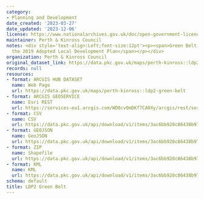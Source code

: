 ```yaml
---
category:
- Planning and Development
date_created: '2023-03-27'
date_updated: '2023-12-06'
license: https://www.nationalarchives.gov.uk/doc/open-government-licence/version/3/
maintainer: Perth & Kinross Council
notes: <div style='text-align:Left;font-size:12pt'><p><span>Green Belt boundary from
  the 2019 Adopted Local Development Plan</span></p></div>
organization: Perth & Kinross Council
original_dataset_link: https://data.pkc.gov.uk/maps/perth-kinross::ldp2-green-belt
records: null
resources:
- format: ARCGIS HUB DATASET
  name: Web Page
  url: https://data.pkc.gov.uk/maps/perth-kinross::ldp2-green-belt
- format: ARCGIS GEOSERVICE
  name: Esri REST
  url: https://services-eu1.arcgis.com/WD0cvOmDKf7CA0Xy/arcgis/rest/services/LDP2_Green_Belt/FeatureServer/6
- format: CSV
  name: CSV
  url: https://data.pkc.gov.uk/api/download/v1/items/3ac6bb920c86438b97bd22706aefaa04/csv?layers=6
- format: GEOJSON
  name: GeoJSON
  url: https://data.pkc.gov.uk/api/download/v1/items/3ac6bb920c86438b97bd22706aefaa04/geojson?layers=6
- format: ZIP
  name: Shapefile
  url: https://data.pkc.gov.uk/api/download/v1/items/3ac6bb920c86438b97bd22706aefaa04/shapefile?layers=6
- format: KML
  name: KML
  url: https://data.pkc.gov.uk/api/download/v1/items/3ac6bb920c86438b97bd22706aefaa04/kml?layers=6
schema: default
title: LDP2 Green Belt
---
```

